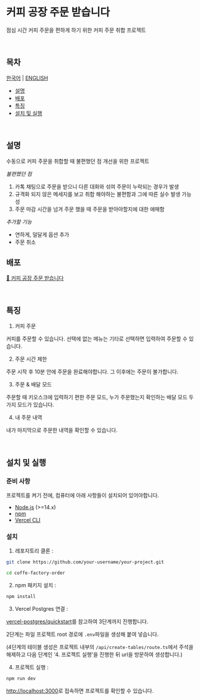 # 커피 공장 주문 받습니다

점심 시간 커피 주문을 편하게 하기 위한 커피 주문 취합 프로젝트

<br />

## 목차

[한국어](README.md) | [ENGLISH](README.en.md)

- [설명](#설명)
- [배포](#배포)
- [특징](#특징)
- [설치&nbsp;및&nbsp;실행](#설치 및 실행)

<br />

## 설명

수동으로 커피 주문을 취합할 때 불편했던 점 개선을 위한 프로젝트

_불편했던 점_

1. 카톡 채팅으로 주문을 받으니 다른 대화와 섞여 주문이 누락되는 경우가 발생
2. 규격화 되지 않은 메세지를 보고 취합 해야하는 불편함과 그에 따른 실수 발생 가능성
3. 주문 마감 시간을 넘겨 주문 했을 때 주문을 받아야할지에 대한 애매함

_추가할 기능_

- 연하게, 덜달게 옵션 추가
- 주문 취소

## 배포

[📌 커피 공장 주문 받습니다](https://coffee-factory-order.vercel.app/)

<br />

## 특징

1. 커피 주문

커피를 주문할 수 있습니다. 선택에 없는 메뉴는 기타로 선택하면 입력하여 주문할 수 있습니다.

2. 주문 시간 제한

주문 시작 후 10분 안에 주문을 완료해야합니다. 그 이후에는 주문이 불가합니다.

3. 주문 & 배달 모드

주문할 때 키오스크에 입력하기 편한 주문 모드, 누가 주문했는지 확인하는 배달 모드 두가지 모드가 있습니다.

4. 내 주문 내역

내가 마지막으로 주문한 내역을 확인할 수 있습니다.

<br />

## 설치&nbsp;및&nbsp;실행

### 준비 사항

프로젝트를 켜기 전에, 컴퓨터에 아래 사항들이 설치되어 있어야합니다.

- [Node.js](https://nodejs.org/) (>=14.x)
- [npm](https://www.npmjs.com/)
- [Vercel CLI](https://vercel.com/download)

### 설치

1. 레포지토리 클론 :

```bash
git clone https://github.com/your-username/your-project.git

cd coffe-factory-order
```

2. npm 패키지 설치 :

```bash
npm install
```

3. Vercel Postgres 연결 :

[vercel-postgres/quickstart](https://vercel.com/docs/storage/vercel-postgres/quickstart)를 참고하여 3단계까지 진행합니다.

2단계는 파일 프로젝트 root 경로에 `.env`파일을 생성해 붙여 넣습니다.

(4단계의 테이블 생성은 프로젝트 내부의 `/api/create-tables/route.ts`에서 주석을 해제하고 다음 단계인 '4. 프로젝트 실행'을 진행한 뒤 url을 방문하여 생성합니다.)

4. 프로젝트 실행 :

```bash
npm run dev
```

[http://localhost:3000](http://localhost:3000)로 접속하면 프로젝트를 확인할 수 있습니다.
